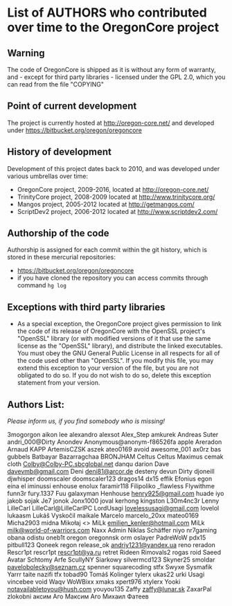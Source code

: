 # List of AUTHORS who contributed over time to the OregonCore project

## Warning
The code of OregonCore is shipped as it is without any form of warranty,
and - except for third party libraries - licensed under the GPL 2.0,
which you can read from the file "COPYING"

## Point of current development
The project is currently hosted at http://oregon-core.net/ and developed under https://bitbucket.org/oregon/oregoncore

## History of development
Development of this project dates back to 2010, and was developed under various umbrellas over time:
* OregonCore project, 2009-2016, located at http://oregon-core.net/
* TrinityCore project, 2008-2009 located at http://www.trinitycore.org/
* Mangos project, 2005-2012 located at http://getmangos.com/
* ScriptDev2 project, 2006-2012 located at http://www.scriptdev2.com/

## Authorship of the code
Authorship is assigned for each commit within the git history, which is stored in these mercurial repositories:
* https://bitbucket.org/oregon/oregoncore
* if you have cloned the repository you can access commits through command `hg log`

## Exceptions with third party libraries

* As a special exception, the OregonCore project
  gives permission to link the code of its release of OregonCore with the
  OpenSSL project's "OpenSSL" library (or with modified versions of it
  that use the same license as the "OpenSSL" library), and distribute
  the linked executables.  You must obey the GNU General Public License
  in all respects for all of the code used other than "OpenSSL".  If you
  modify this file, you may extend this exception to your version of the
  file, but you are not obligated to do so.  If you do not wish to do
  so, delete this exception statement from your version.

## Authors List:

*Please inform us, if you find somebody who is missing!*

 3mogorgon
 aikon lee
 alexandro
 alexsot
 Alex_Step
 amkurek
 Andreas Suter
 andri_000@Dirty
 Anondev
 Anonymous@anonym-f86526fa
 apple
 Areradon
 Arnaud KAPP
 ArtemisCZSK
 aszek
 ateo0169
 avoid
 awesome_001
 ax0rz
 bas gubbels
 Batbayar Bazarragchaa
 BRONJHAM
 Celtus
 Celtus Maximus
 cemak
 cloth
 Colby@Colby-PC.sbcglobal.net
 danqu
 darion
 Dave <davevmb@gmail.com>
 Deni <deni81@arcor.de>
 desteny
 devun
 Dirty
 djoneill
 djwhisper
 doomscaler doomscaler123
 dragos14
 dx15
 effik
 Efonius
 egon
 eina
 el iminussi
 enhouse
 enolux
 faramir118
 Filipoliko
 _flawless
 Flywithme
 funn3r
 fury.1337
 Fuu
 galaxyman
 Henhouse <henry925@gmail.com>
 huade
 iyo
 jakob sojak
 Je7
 jonok
 Jonx1000
 joval
 kerhong
 kingston
 L30m4nc3r
 Lenny
 LilleCarl
 LilleCarl@LilleCarlPC
 LordUsagi <lovelessusagi@gmail.com>
 lovelol
 lukaasm
 Lukáš Vyskočil
 maikale
 Marcelo
 marcelo_20xx
 mateo0169
 Micha2903
 midna
 Mikołaj <>
 MiLk <emilien_kenler@hotmail.com>
 MiLk <milk@world-of-warriors.com>
 Naxx Admin
 Niklas Schäffer
 niyo
 nr7gaming
 obana
 odistu
 oneb1t
 oregon
 oregonnsk
 orm
 oslayer
 PadreWoW
 pdx15
 pitbull123
 Qoneek
 regon
 release_ok <andriy1231@yandex.ua>
 reno
 reradon
 Rescr1pt
 rescr1pt
 rescr1pt@ya.ru
 retret
 Rideen
 Rimovals2
 rogas
 roid
 Saeed Avatar
 Schtomy Arfe
 ScullyNY
 Siarkowy
 silvermcd123
 Skyner25
 smoldar <pavelobolecky@seznam.cz>
 spenner
 squarecoding
 stfx
 Swyxe
 Sysmafik Yarrr
 taite nazifi
 tfx
 tobad90
 Tomáš Kolinger
 tylerx
 ukas22
 urki
 Usagi
 vincebee
 void
 Waqv
 WoWBixx
 xmaks
 xpert976
 xtylerx
 Yooki <notavailabletoyou@hush.com>
 youyou135
 Zaffy <zaffy@lunar.sk>
 ZaxarPal
 zlokobni
 аксим Аго
 Максим Аго
 Михаил Фатеев
